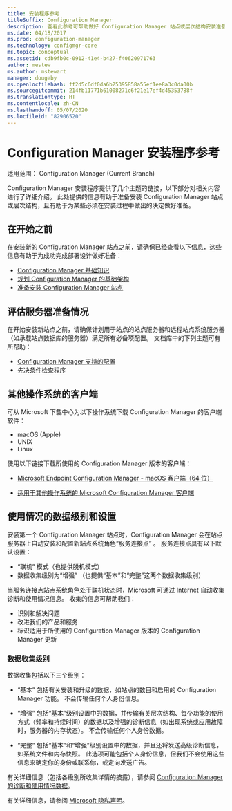 ```yaml
---
title: 安装程序参考
titleSuffix: Configuration Manager
description: 查看此参考可帮助做好 Configuration Manager 站点或层次结构安装准备。
ms.date: 04/18/2017
ms.prod: configuration-manager
ms.technology: configmgr-core
ms.topic: conceptual
ms.assetid: cdb9fb0c-0912-41e4-b427-f40620971763
author: mestew
ms.author: mstewart
manager: dougeby
ms.openlocfilehash: ff2d5c6df0da6b25395858a55ef1ee8a3c0da00b
ms.sourcegitcommit: 214fb11771b61008271c6f21e17ef4d45353788f
ms.translationtype: HT
ms.contentlocale: zh-CN
ms.lasthandoff: 05/07/2020
ms.locfileid: "82906520"
---
```

# <a name="reference-for-configuration-manager-setup"></a>Configuration Manager 安装程序参考

适用范围：  Configuration Manager (Current Branch)

Configuration Manager 安装程序提供了几个主题的链接，以下部分对相关内容进行了详细介绍。 此处提供的信息有助于准备安装 Configuration Manager 站点或层次结构，且有助于为某些必须在安装过程中做出的决定做好准备。  


##  <a name="before-you-begin"></a><a name="bkmk_start"></a> 在开始之前  
在安装新的 Configuration Manager 站点之前，请确保已经查看以下信息，这些信息有助于为成功完成部署设计做好准备：  

-   [Configuration Manager 基础知识](../../../../core/understand/fundamentals.md)  
-   [规划 Configuration Manager 的基础架构](../../../plan-design/network/configure-firewalls-ports-domains.md)  
-   [准备安装 Configuration Manager 站点](prepare-to-install-sites.md)  

##  <a name="assess-server-readiness"></a><a name="bkmk_assess"></a> 评估服务器准备情况  
在开始安装新站点之前，请确保计划用于站点的站点服务器和远程站点系统服务器（如承载站点数据库的服务器）满足所有必备项配置。 文档库中的下列主题可有所帮助：  

-   [Configuration Manager 支持的配置](../../../../core/plan-design/configs/supported-configurations.md)  
-   [先决条件检查程序](prerequisite-checker.md)  

##  <a name="clients-for-additional-operating-systems"></a><a name="bkmk_Addclients"></a> 其他操作系统的客户端  
可从 Microsoft 下载中心为以下操作系统下载 Configuration Manager 的客户端软件：  

- macOS (Apple)
- UNIX
- Linux

使用以下链接下载所使用的 Configuration Manager 版本的客户端：  

- [Microsoft Endpoint Configuration Manager - macOS 客户端（64 位）](https://www.microsoft.com/download/details.aspx?id=100850)

- [适用于其他操作系统的 Microsoft Configuration Manager 客户端](https://www.microsoft.com/download/details.aspx?id=47719)

##  <a name="usage-data-levels-and-settings"></a><a name="bkmk_usage"></a> 使用情况的数据级别和设置  
安装第一个 Configuration Manager 站点时，Configuration Manager 会在站点服务器上自动安装和配置新站点系统角色“服务连接点”  。 服务连接点具有以下默认设置：  

-   “联机”  模式（也提供脱机模式）  
-   数据收集级别为“增强”  （也提供“基本”和“完整”这两个数据收集级别）  

当服务连接点站点系统角色处于联机状态时，Microsoft 可通过 Internet 自动收集诊断和使用情况信息。 收集的信息可帮助我们：  

-   识别和解决问题  
-   改进我们的产品和服务  
-   标识适用于所使用的 Configuration Manager 版本的 Configuration Manager 更新  

### <a name="levels-of-data-collection"></a>数据收集级别  
数据收集包括以下三个级别：

-   “基本”  包括有关安装和升级的数据，如站点的数目和启用的 Configuration Manager 功能。 不会传输任何个人身份信息。  

-   “增强”  包括“基本”级别设置中的数据，并传输有关层次结构、每个功能的使用方式（频率和持续时间）的数据以及增强的诊断信息（如出现系统或应用故障时，服务器的内存状态）。 不会传输任何个人身份数据。  

-   “完整”  包括“基本”和“增强”级别设置中的数据，并且还将发送高级诊断信息，如系统文件和内存快照。 此选项可能包括个人身份信息，但我们不会使用这些信息来确定你的身份或联系你，或定向发送广告。  

有关详细信息（包括各级别所收集详情的披露），请参阅 [Configuration Manager 的诊断和使用情况数据](../../../../core/plan-design/diagnostics/diagnostics-and-usage-data.md)。  

有关详细信息，请参阅 [Microsoft 隐私声明](https://privacy.microsoft.com/privacystatement)。
